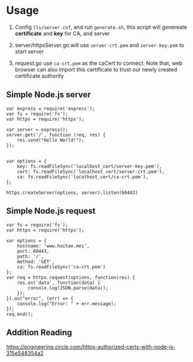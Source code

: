 # Usage
1. Config ``tls/server.cnf``, and run ``generate.sh``, this script will genereate **certificate** and **key** for CA, and server

2. server/httpsServer.go will use ``server-crt.pem`` and ``server-key.pem`` to start server

3. request.go use ``ca-crt.pem`` as the caCert to connect. Note that, web browser can also import this certificate to trust our newly created certificate authority


Simple Node.js server
-----------
    var express = require('express');
    var fs = require('fs');
    var https = require('https');

    var server = express();
    server.get('/', function (req, res) {
        res.send("Hello World!");
    });


    var options = { 
        key: fs.readFileSync('localhost_cert/server-key.pem'), 
        cert: fs.readFileSync('localhost_cert/server-crt.pem'), 
        ca: fs.readFileSync('localhost_cert/ca-crt.pem'), 
    }; 

    https.createServer(options, server).listen(60443)  


Simple Node.js request
-----------
    var fs = require('fs'); 
    var https = require('https');

    var options = { 
        hostname: 'www.haitao.mei', 
        port: 60443, 
        path: '/', 
        method: 'GET', 
        ca: fs.readFileSync('ca-crt.pem')
    }; 
    var req = https.request(options, function(res) { 
        res.on('data', function(data) {
            console.log(JSON.parse(data));
        }); 
    }).on("error", (err) => {
        console.log("Error: " + err.message);
    }); 
    req.end();


Addition Reading
-----------
https://engineering.circle.com/https-authorized-certs-with-node-js-315e548354a2
